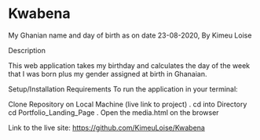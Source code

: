 # Kwabena

My Ghanian name and day of birth as on date 23-08-2020,
By Kimeu Loise

Description

This web application takes my birthday and calculates the day of the week that I was born plus my gender assigned at birth in Ghanaian.

Setup/Installation Requirements
To run the application in your terminal:

Clone Repository on Local Machine (live link to project) . cd into Directory cd Portfolio_Landing_Page . Open the media.html on the browser

Link to the live site: https://github.com/KimeuLoise/Kwabena
